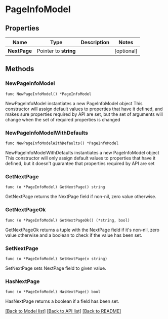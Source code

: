 # PageInfoModel

## Properties

Name | Type | Description | Notes
------------ | ------------- | ------------- | -------------
**NextPage** | Pointer to **string** |  | [optional] 

## Methods

### NewPageInfoModel

`func NewPageInfoModel() *PageInfoModel`

NewPageInfoModel instantiates a new PageInfoModel object
This constructor will assign default values to properties that have it defined,
and makes sure properties required by API are set, but the set of arguments
will change when the set of required properties is changed

### NewPageInfoModelWithDefaults

`func NewPageInfoModelWithDefaults() *PageInfoModel`

NewPageInfoModelWithDefaults instantiates a new PageInfoModel object
This constructor will only assign default values to properties that have it defined,
but it doesn't guarantee that properties required by API are set

### GetNextPage

`func (o *PageInfoModel) GetNextPage() string`

GetNextPage returns the NextPage field if non-nil, zero value otherwise.

### GetNextPageOk

`func (o *PageInfoModel) GetNextPageOk() (*string, bool)`

GetNextPageOk returns a tuple with the NextPage field if it's non-nil, zero value otherwise
and a boolean to check if the value has been set.

### SetNextPage

`func (o *PageInfoModel) SetNextPage(v string)`

SetNextPage sets NextPage field to given value.

### HasNextPage

`func (o *PageInfoModel) HasNextPage() bool`

HasNextPage returns a boolean if a field has been set.


[[Back to Model list]](../README.md#documentation-for-models) [[Back to API list]](../README.md#documentation-for-api-endpoints) [[Back to README]](../README.md)


